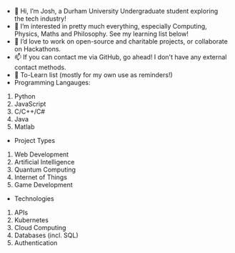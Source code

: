 - 👋 Hi, I’m Josh, a Durham University Undergraduate student exploring the tech industry!
- 👀 I’m interested in pretty much everything, especially Computing, Physics, Maths and Philosophy. See my learning list below!
- 💞️ I’d love to work on open-source and charitable projects, or collaborate on Hackathons.
- 📫 If you can contact me via GitHub, go ahead! I don't have any external contact methods.
- 🌱 To-Learn list (mostly for my own use as reminders!)
- Programming Langauges: 
1. Python
2. JavaScript
3. C/C++/C#
4. Java
5. Matlab
- Project Types
1. Web Development
2. Artificial Intelligence
3. Quantum Computing
4. Internet of Things
5. Game Development
- Technologies
1. APIs
2. Kubernetes
3. Cloud Computing
4. Databases (incl. SQL)
5. Authentication

<!---
jlc-vcg/jlc-vcg is a ✨ special ✨ repository because its `README.md` (this file) appears on your GitHub profile.
You can click the Preview link to take a look at your changes.
--->
